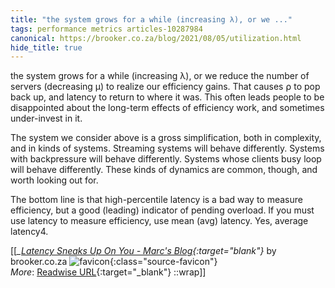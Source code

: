 ```yaml
---
title: "the system grows for a while (increasing λ), or we ..."
tags: performance metrics articles-10287984
canonical: https://brooker.co.za/blog/2021/08/05/utilization.html
hide_title: true
---
```


the system grows for a while (increasing λ), or we reduce the number of servers (decreasing μ) to realize our efficiency gains. That causes ⍴ to pop back up, and latency to return to where it was. This often leads people to be disappointed about the long-term effects of efficiency work, and sometimes under-invest in it.

The system we consider above is a gross simplification, both in complexity, and in kinds of systems. Streaming systems will behave differently. Systems with backpressure will behave differently. Systems whose clients busy loop will behave differently. These kinds of dynamics are common, though, and worth looking out for.

The bottom line is that high-percentile latency is a bad way to measure efficiency, but a good (leading) indicator of pending overload. If you must use latency to measure efficiency, use mean (avg) latency. Yes, average latency4.


[[<cite>_[Latency Sneaks Up On You - Marc's Blog](https://brooker.co.za/blog/2021/08/05/utilization.html){:target="_blank"}_</cite> by brooker.co.za ![favicon](https://s2.googleusercontent.com/s2/favicons?domain=brooker.co.za){:class="source-favicon"}<br>
_More_: [Readwise URL](https://readwise.io/open/209750385){:target="_blank"}
::wrap]]